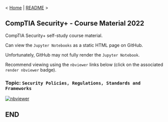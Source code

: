 < [Home](https://github.com/SeanOhAileasa) | [README](https://github.com/SeanOhAileasa/syp-security-policies-regulations-standards-and-frameworks/blob/main/README.md) >

## CompTIA Security+ - Course Material 2022

CompTIA Security+ self-study course material.

Can view the ``Jupyter Notebooks`` as a static HTML page on GitHub.

Unfortunately, GitHub may not fully render the ``Jupyter Notebook``.

Recommend viewing using the ``nbviewer`` links below (click on the associated ``render nbviewer`` badge).

### Topic: ``Security Policies, Regulations, Standards and Frameworks``

[![nbviewer](https://raw.githubusercontent.com/jupyter/design/master/logos/Badges/nbviewer_badge.svg)](https://nbviewer.jupyter.org/github/SeanOhAileasa/syp-security-policies-regulations-standards-and-frameworks/blob/main/syp-security-policies-regulations-standards-and-frameworks.ipynb)

## END
